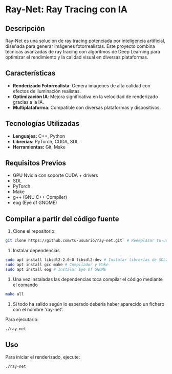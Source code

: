 
# Ray-Net: Ray Tracing con IA

## Descripción

Ray-Net es una solución de ray tracing potenciada por inteligencia artificial, diseñada para generar imágenes fotorrealistas. Este proyecto combina técnicas avanzadas de ray tracing con algoritmos de Deep Learning para optimizar el rendimiento y la calidad visual en diversas plataformas.

## Características

- **Renderizado Fotorrealista**: Genera imágenes de alta calidad con efectos de iluminación realistas.
- **Optimización IA**: Mejora significativa en la velocidad de renderizado gracias a la IA.
- **Multiplataforma**: Compatible con diversas plataformas y dispositivos.

## Tecnologías Utilizadas

- **Lenguajes:** C++, Python
- **Librerías:** PyTorch, CUDA, SDL
- **Herramientas:** Git, Make

## Requisitos Previos

- GPU Nvidia con soporte CUDA + drivers
- SDL
- PyTorch
- Make
- g++ (GNU C++ Compiler)
- eog (Eye of GNOME)

## Compilar a partir del código fuente

1. Clone el repositorio:

```bash
git clone https://github.com/tu-usuario/ray-net.git` # Reemplazar tu-usuario por tu usuario de Git
```

1. Instalar dependencias

```bash
sudo apt install libsdl2-2.0-0 libsdl2-dev # Instalar librerías de SDL2
sudo apt install gcc make # Compilador y Make
sudo apt install eog # Instalar Eye Of GNOME
```

1. Una vez instaladas las dependencias toca compilar el código mediante el comando

```bash
make all
```

1. Si todo ha salido según lo esperado debería haber aparecido un fichero con el nombre 'ray-net'.

Para ejecutarlo:

```bash
./ray-net
```

## Uso

Para iniciar el renderizado, ejecute:

```bash
./ray-net
```


